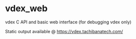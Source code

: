 # vdex_web

vdex C API and basic web interface (for debugging vdex only)

Static output available @ https://vdex.tachibanatech.com/
